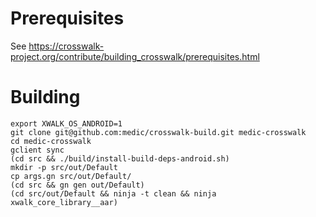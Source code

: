 # Prerequisites

See https://crosswalk-project.org/contribute/building_crosswalk/prerequisites.html

# Building

	export XWALK_OS_ANDROID=1
	git clone git@github.com:medic/crosswalk-build.git medic-crosswalk
	cd medic-crosswalk
	gclient sync
	(cd src && ./build/install-build-deps-android.sh)
	mkdir -p src/out/Default
	cp args.gn src/out/Default/
	(cd src && gn gen out/Default)
	(cd src/out/Default && ninja -t clean && ninja xwalk_core_library__aar)
